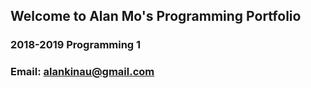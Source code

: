 ## Welcome to Alan Mo's Programming Portfolio
### 2018-2019 Programming 1
### Email: alankinau@gmail.com

